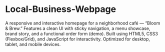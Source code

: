 # Local-Business-Webpage
A responsive and interactive homepage for a neighborhood café — “Bloom &amp; Brew.” Features a clean UI with sticky navigation, a menu showcase, brand story, and a functional order form (demo). Built using HTML5, CSS3 (Flexbox/Grid), and JavaScript for interactivity. Optimized for desktop, tablet, and mobile devices.
